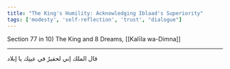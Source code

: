 ```yaml
---
title: "The King's Humility: Acknowledging Iblaad's Superiority"
tags: ['modesty', 'self-reflection', 'trust', "dialogue"]
---
```


 Section 77 in 10) The King and 8 Dreams, [[Kalīla wa-Dimna]]

---
قال الملك إني لحقيرٌ في عينِك يا إبلاد
